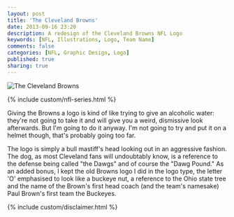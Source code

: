 ```yaml
---
layout: post
title: 'The Cleveland Browns'
date: 2013-09-16 23:20
description: A redesign of the Cleveland Browns NFL Logo
keywords: [NFL, Illustrations, Logo, Team Name]
comments: false
categories: [NFL, Graphic Design, Logo]
published: true
sharing: true
---
```


<div class="post-thumb">
    <img src="{{ root_url }}/assets/images/work/blog/AFCN-Cleveland.jpg" alt="The Cleveland Browns" />
</div>

{% include custom/nfl-series.html %}

Giving the Browns a logo is kind of like trying to give an alcoholic water: they're not going to take it and will give you a weird, dismissive look afterwards. But I'm going to do it anyway. I'm not going to try and put it on a helmet though, that's probably going too far. 

The logo is simply a bull mastiff's head looking out in an aggressive fashion. The dog, as most Cleveland fans will undoubtably know, is a reference to the defense being called "the Dawgs" and of course the "Dawg Pound." As an added bonus, I kept the old Browns logo I did in the logo type, the letter 'O' emphasised to look like a buckeye nut, a reference to the Ohio state tree and the name of the Brown's first head coach (and the team's namesake) Paul Brown's first team the Buckeyes.

{% include custom/disclaimer.html %}